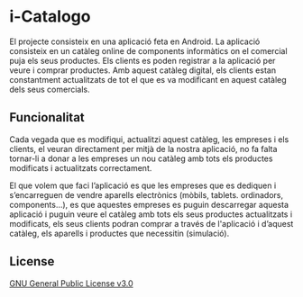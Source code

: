 # i-Catalogo

El projecte consisteix en una aplicació feta en Android.
La aplicació consisteix en un catàleg online de components informàtics on el comercial puja els seus productes.
Els clients es poden registrar a la aplicació per veure i comprar productes.
Amb aquest catàleg digital, els clients estan constantment actualitzats de tot el que es va
modificant en aquest catàleg dels seus comercials.

## Funcionalitat

Cada vegada que es modifiqui, actualitzi aquest catàleg, les empreses i els clients, el
veuran directament per mitjà de la nostra aplicació, no fa falta tornar-li a donar a les
empreses un nou catàleg amb tots els productes modificats i actualitzats correctament.

El que volem que faci l’aplicació es que les empreses que es dediquen i s’encarreguen de
vendre aparells electrònics (mòbils, tablets. ordinadors, components…), es que aquestes
empreses es puguin descarregar aquesta aplicació i puguin veure el catàleg amb tots els
seus productes actualitzats i modificats, els seus clients podran comprar a través de
l'aplicació i d’aquest catàleg, els aparells i productes que necessitin (simulació).



## License
[GNU General Public License v3.0](https://github.com/agimgue13/ProjecteAndroid/blob/add-license-1/LICENSE)
